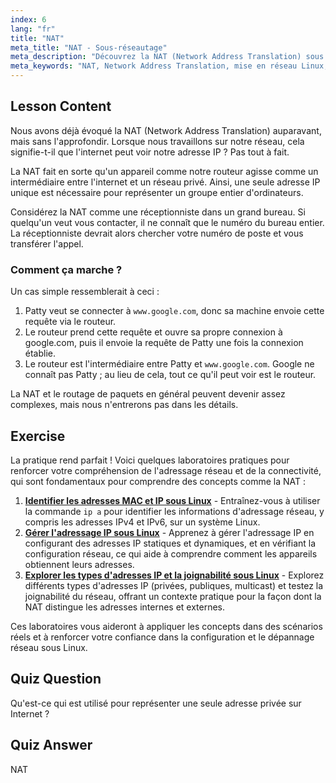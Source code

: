 ```yaml
---
index: 6
lang: "fr"
title: "NAT"
meta_title: "NAT - Sous-réseautage"
meta_description: "Découvrez la NAT (Network Address Translation) sous Linux, son fonctionnement et son rôle dans la sécurité réseau. Comprenez les adresses IP privées vs publiques. Guide de mise en réseau Linux."
meta_keywords: "NAT, Network Address Translation, mise en réseau Linux, IP privée, IP publique, tutoriel Linux, guide débutant"
---
```


## Lesson Content

Nous avons déjà évoqué la NAT (Network Address Translation) auparavant, mais sans l'approfondir. Lorsque nous travaillons sur notre réseau, cela signifie-t-il que l'internet peut voir notre adresse IP ? Pas tout à fait.

La NAT fait en sorte qu'un appareil comme notre routeur agisse comme un intermédiaire entre l'internet et un réseau privé. Ainsi, une seule adresse IP unique est nécessaire pour représenter un groupe entier d'ordinateurs.

Considérez la NAT comme une réceptionniste dans un grand bureau. Si quelqu'un veut vous contacter, il ne connaît que le numéro du bureau entier. La réceptionniste devrait alors chercher votre numéro de poste et vous transférer l'appel.

### Comment ça marche ?

Un cas simple ressemblerait à ceci :

1. Patty veut se connecter à `www.google.com`, donc sa machine envoie cette requête via le routeur.
2. Le routeur prend cette requête et ouvre sa propre connexion à google.com, puis il envoie la requête de Patty une fois la connexion établie.
3. Le routeur est l'intermédiaire entre Patty et `www.google.com`. Google ne connaît pas Patty ; au lieu de cela, tout ce qu'il peut voir est le routeur.

La NAT et le routage de paquets en général peuvent devenir assez complexes, mais nous n'entrerons pas dans les détails.

## Exercise

La pratique rend parfait ! Voici quelques laboratoires pratiques pour renforcer votre compréhension de l'adressage réseau et de la connectivité, qui sont fondamentaux pour comprendre des concepts comme la NAT :

1. **[Identifier les adresses MAC et IP sous Linux](https://labex.io/fr/labs/comptia-identify-mac-and-ip-addresses-in-linux-592731)** - Entraînez-vous à utiliser la commande `ip a` pour identifier les informations d'adressage réseau, y compris les adresses IPv4 et IPv6, sur un système Linux.
2. **[Gérer l'adressage IP sous Linux](https://labex.io/fr/labs/comptia-manage-ip-addressing-in-linux-592736)** - Apprenez à gérer l'adressage IP en configurant des adresses IP statiques et dynamiques, et en vérifiant la configuration réseau, ce qui aide à comprendre comment les appareils obtiennent leurs adresses.
3. **[Explorer les types d'adresses IP et la joignabilité sous Linux](https://labex.io/fr/labs/comptia-explore-ip-address-types-and-reachability-in-linux-592780)** - Explorez différents types d'adresses IP (privées, publiques, multicast) et testez la joignabilité du réseau, offrant un contexte pratique pour la façon dont la NAT distingue les adresses internes et externes.

Ces laboratoires vous aideront à appliquer les concepts dans des scénarios réels et à renforcer votre confiance dans la configuration et le dépannage réseau sous Linux.

## Quiz Question

Qu'est-ce qui est utilisé pour représenter une seule adresse privée sur Internet ?

## Quiz Answer

NAT
